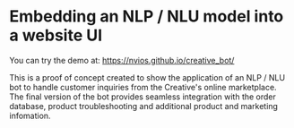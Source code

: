 # Embedding an NLP / NLU model into a website UI

You can try the demo at: https://nvios.github.io/creative_bot/

This is a proof of concept created to show the application of an NLP / NLU bot to handle customer inquiries from the Creative's online marketplace. The final version of the bot provides seamless integration with the order database, product troubleshooting and additional product and marketing infomation.
